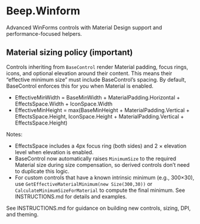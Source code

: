 # Beep.Winform

Advanced WinForms controls with Material Design support and performance-focused helpers.

## Material sizing policy (important)

Controls inheriting from `BaseControl` render Material padding, focus rings, icons, and optional elevation around their content. This means their “effective minimum size” must include BaseControl’s spacing. By default, BaseControl enforces this for you when Material is enabled.

- EffectiveMinWidth = BaseMinWidth + MaterialPadding.Horizontal + EffectsSpace.Width + IconSpace.Width
- EffectiveMinHeight = max(BaseMinHeight + MaterialPadding.Vertical + EffectsSpace.Height,
  IconSpace.Height + MaterialPadding.Vertical + EffectsSpace.Height)

Notes:
- EffectsSpace includes a 4px focus ring (both sides) and 2 × elevation level when elevation is enabled.
- BaseControl now automatically raises `MinimumSize` to the required Material size during size compensation, so derived controls don’t need to duplicate this logic.
- For custom controls that have a known intrinsic minimum (e.g., 300×30), use `GetEffectiveMaterialMinimum(new Size(300,30))` or `CalculateMinimumSizeForMaterial` to compute the final minimum. See INSTRUCTIONS.md for details and examples.

See INSTRUCTIONS.md for guidance on building new controls, sizing, DPI, and theming.